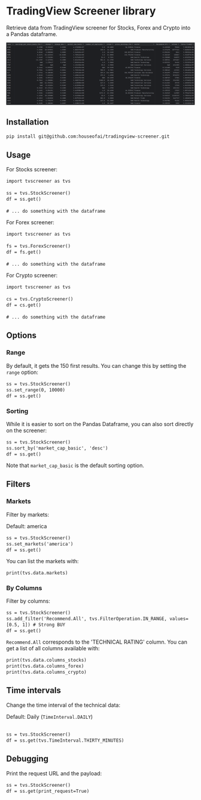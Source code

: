 # TradingView Screener library

Retrieve data from TradingView screener for Stocks, Forex and Crypto into a Pandas dataframe.

![dataframe.png](images%2Fdataframe.png)


## Installation
```
pip install git@github.com:houseofai/tradingview-screener.git
```
## Usage
For Stocks screener:
```
import tvscreener as tvs

ss = tvs.StockScreener()
df = ss.get()

# ... do something with the dataframe
``` 
For Forex screener:
```
import tvscreener as tvs

fs = tvs.ForexScreener()
df = fs.get()

# ... do something with the dataframe
```
For Crypto screener:
```
import tvscreener as tvs

cs = tvs.CryptoScreener()
df = cs.get()

# ... do something with the dataframe
```

## Options

### Range
By default, it gets the 150 first results. You can change this by setting the `range` option:
```
ss = tvs.StockScreener()
ss.set_range(0, 10000)
df = ss.get()
```

### Sorting
While it is easier to sort on the Pandas Dataframe, you can also sort directly on the screener:
```
ss = tvs.StockScreener()
ss.sort_by('market_cap_basic', 'desc')
df = ss.get()
```
Note that `market_cap_basic` is the default sorting option.

## Filters

### Markets
Filter by markets:

Default: america
```
ss = tvs.StockScreener()
ss.set_markets('america')
df = ss.get()
```
You can list the markets with:
```
print(tvs.data.markets)
```

### By Columns
Filter by columns:
```
ss = tvs.StockScreener()
ss.add_filter('Recommend.All', tvs.FilterOperation.IN_RANGE, values=[0.5, 1]) # Strong BUY
df = ss.get()
```
`Recommend.All` corresponds to the 'TECHNICAL RATING' column.
You can get a list of all columns available with:
```
print(tvs.data.columns_stocks)
print(tvs.data.columns_forex)
print(tvs.data.columns_crypto)
```


## Time intervals
Change the time interval of the technical data:

Default: Daily (`TimeInterval.DAILY`)
```

ss = tvs.StockScreener()
df = ss.get(tvs.TimeInterval.THIRTY_MINUTES)
```

## Debugging
Print the request URL and the payload:
```
ss = tvs.StockScreener()
df = ss.get(print_request=True)
```
